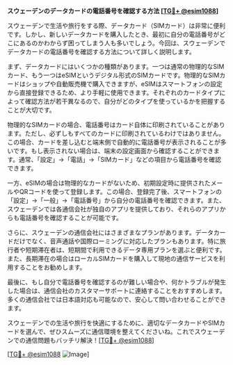 **スウェーデンのデータカードの電話番号を確認する方法 [[TG💪+ @esim1088](https://t.me/s/esim1088)]**

スウェーデンで生活や旅行をする際、データカード（SIMカード）は非常に便利です。しかし、新しいデータカードを購入したとき、最初に自分の電話番号がどこにあるのかわからず困ってしまう人も多いでしょう。今回は、スウェーデンでデータカードの電話番号を確認する方法について詳しく説明します。

まず、データカードにはいくつかの種類があります。一つは通常の物理的なSIMカード、もう一つはeSIMというデジタル形式のSIMカードです。物理的なSIMカードはショップや自動販売機で購入できますが、eSIMはスマートフォンの設定から直接登録できるため、より手軽に使用できます。それぞれのカードタイプによって確認方法が若干異なるので、自分がどのタイプを使っているかを把握することが大切です。

物理的なSIMカードの場合、電話番号はカード自体に印刷されていることがあります。ただし、必ずしもすべてのカードに印刷されているわけではありません。この場合、カードを差し込むと端末側で自動的に電話番号が表示されることが多いです。もし表示されない場合は、端末の設定画面から確認することができます。通常、「設定」→「電話」→「SIMカード」などの項目から電話番号を確認できます。

一方、eSIMの場合は物理的なカードがないため、初期設定時に提供されたメールやQRコードを使って登録します。この場合、登録完了後、スマートフォンの「設定」→「一般」→「電話番号」から自分の電話番号を確認できます。また、スウェーデンでは各通信会社が独自のアプリを提供しており、それらのアプリからも電話番号を確認することが可能です。

さらに、スウェーデンの通信会社にはさまざまなプランがあります。データカードだけでなく、音声通話や国際ローミングに対応したプランもあります。特に旅行者や短期滞在者は、短期間で利用できるデータ専用プランを選ぶと便利です。また、長期滞在の場合はローカルSIMカードを購入して現地の通信サービスを利用することをお勧めします。

最後に、もし自分で電話番号を確認するのが難しい場合や、何かトラブルが発生した場合は、通信会社のカスタマーサポートに連絡することをおすすめします。多くの通信会社では日本語対応も可能なので、安心して問い合わせることができます。

スウェーデンでの生活や旅行を快適にするために、適切なデータカードやSIMカードを選んで、ぜひスムーズに通信環境を整えてくださいね。これでスウェーデンでの通信問題もバッチリ解決！[[TG💪+ @esim1088](https://t.me/s/esim1088)]

[[TG💪+ @esim1088](https://t.me/s/esim1088) ![Image](https://i.postimg.cc/Y0z9fWf4/image.png)]